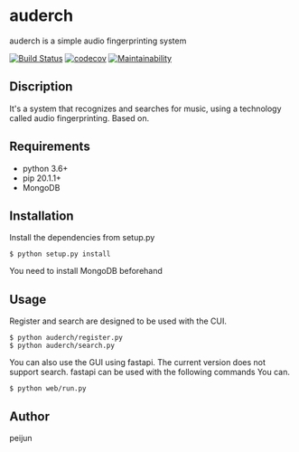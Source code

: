 # auderch

auderch is a simple audio fingerprinting system

[![Build Status](https://travis-ci.com/peijun/auderch.svg?branch=master)](https://travis-ci.com/peijun/auderch)
[![codecov](https://codecov.io/gh/peijun/auderch/branch/master/graph/badge.svg?token=2B5UB7X01C)](https://codecov.io/gh/peijun/auderch)
[![Maintainability](https://api.codeclimate.com/v1/badges/5fa2258580cd1429f8f6/maintainability)](https://codeclimate.com/github/peijun/auderch/maintainability)

## Discription

It's a system that recognizes and searches for music, using a technology called audio fingerprinting. Based on.

## Requirements

- python 3.6+
- pip 20.1.1+
- MongoDB

## Installation

Install the dependencies from setup.py

```
$ python setup.py install
```

You need to install MongoDB beforehand

## Usage

Register and search are designed to be used with the CUI.

```
$ python auderch/register.py
$ python auderch/search.py
```

You can also use the GUI using fastapi. The current version does not support search. fastapi can be used with the following commands You can.

```
$ python web/run.py
```

## Author

peijun
